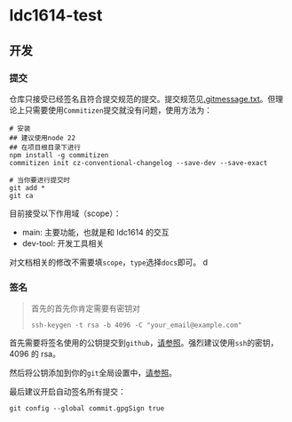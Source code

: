 # ldc1614-test

## 开发

### 提交

仓库只接受已经签名且符合提交规范的提交。提交规范见[.gitmessage.txt](./.gitmessage.txt)。但理论上只需要使用`Commitizen`提交就没有问题，使用方法为：

```shell
# 安装
## 建议使用node 22
## 在项目根目录下进行
npm install -g commitizen
commitizen init cz-conventional-changelog --save-dev --save-exact

# 当你要进行提交时
git add *
git ca
```

目前接受以下作用域（scope）：

- main: 主要功能，也就是和 ldc1614 的交互
- dev-tool: 开发工具相关

对文档相关的修改不需要填`scope`，`type`选择`docs`即可。
d

### 签名

> 首先的首先你肯定需要有密钥对
>
> ```shell
> ssh-keygen -t rsa -b 4096 -C "your_email@example.com"
> ```

首先需要将签名使用的公钥提交到`github`，[请参照](https://docs.github.com/zh/authentication/managing-commit-signature-verification/about-commit-signature-verification#ssh-commit-signature-verification)。强烈建议使用`ssh`的密钥，4096 的 rsa。

然后将公钥添加到你的`git`全局设置中，[请参照](https://docs.github.com/zh/authentication/managing-commit-signature-verification/telling-git-about-your-signing-key#telling-git-about-your-ssh-key)。

最后建议开启自动签名所有提交：

```shell
git config --global commit.gpgSign true
```
